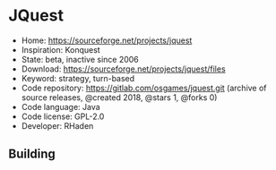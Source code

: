 # JQuest

- Home: https://sourceforge.net/projects/jquest
- Inspiration: Konquest
- State: beta, inactive since 2006
- Download: https://sourceforge.net/projects/jquest/files
- Keyword: strategy, turn-based
- Code repository: https://gitlab.com/osgames/jquest.git (archive of source releases, @created 2018, @stars 1, @forks 0)
- Code language: Java
- Code license: GPL-2.0
- Developer: RHaden

## Building
